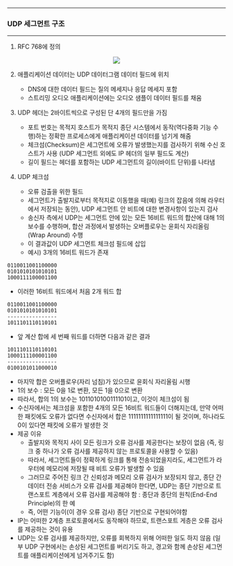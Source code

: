 -----
### UDP 세그먼트 구조
-----
1. RFC 768에 정의
<div align="center">
<img src="https://github.com/user-attachments/assets/6dc5e534-e108-4af2-8be5-5dc270965920">
</div>

2. 애플리케이션 데이터는 UDP 데이터그램 데이터 필드에 위치
   - DNS에 대한 데이터 필드는 질의 메세지나 응답 메세지 포함
   - 스트리밍 오디오 애플리케이션에는 오디오 샘플이 데이터 필드를 채움

3. UDP 헤더는 2바이트씩으로 구성된 단 4개의 필드만을 가짐
   - 포트 번호는 목적지 호스트가 목적지 종단 시스템에서 동작(역다중화 기능 수행)하는 정확한 프로세스에게 애플리케이션 데이터를 넘기게 해줌
   - 체크섬(Checksum)은 세그먼트에 오류가 발생했는지를 검사하기 위해 수신 호스트가 사용 (UDP 세그먼트 외에도 IP 헤더의 일부 필드도 계산)
   - 길이 필드는 헤더를 포함하는 UDP 세그먼트의 길이(바이트 단위)를 나타냄

4. UDP 체크섬
   - 오류 검출을 위한 필드
   - 세그먼트가 출발지로부터 목적지로 이동했을 때(예) 링크의 잡음에 의해 라우터에서 저장되는 동안), UDP 세그먼트 안 비트에 대한 변경사항이 있는지 검사
   - 송신자 측에서 UDP는 세그먼트 안에 있는 모든 16비트 워드의 합산에 대해 1의 보수를 수행하며, 합산 과정에서 발생하는 오버플로우는 윤회식 자리올림(Wrap Around) 수행
   - 이 결과값이 UDP 세그먼트 체크섬 필드에 삽입
   - 예시) 3개의 16비트 워드가 존재
```
0110011001100000
0101010101010101
1000111100001100
```
   - 이러한 16비트 워드에서 처음 2개 워드 합
```
0110011001100000
0101010101010101
----------------
1011101110110101
```
   - 앞 계산 합에 세 번째 워드를 더하면 다음과 같은 결과
```
1011101110110101
1000111100001100
----------------
0100101011000010
```
   - 마지막 합은 오버플로우(자리 넘침)가 있으므로 윤회식 자리올림 시행
   - 1의 보수 : 모든 0을 1로 변환, 모든 1을 0으로 변환
   - 따라서, 합의 1의 보수는 1011010100111101이고, 이것이 체크섬이 됨
   - 수신자에서는 체크섬을 포함한 4개의 모든 16비트 워드들이 더해지는데, 만약 어떠한 패킷에도 오류가 없다면 수신자에서 합은 1111111111111111이 될 것이며, 하나라도 0이 있다면 패킷에 오류가 발생한 것
   - 제공 이유
     + 출발지와 목적지 사이 모든 링크가 오류 검사를 제공한다는 보장이 없음 (즉, 링크 중 하나가 오류 검사를 제공하지 않는 프로토콜을 사용할 수 있음)
     + 따라서, 세그먼트들이 정확하게 링크를 통해 전송되었을지라도, 세그먼트가 라우터에 메모리에 저장될 때 비트 오류가 발생할 수 있음
     + 그러므로 주어진 링크 간 신뢰성과 메모리 오류 검사가 보장되지 않고, 종단 간 데이터 전송 서비스가 오류 검사를 제공해야 한다면, UDP는 종단 기반으로 트랜스포트 계층에서 오류 검사를 제공해야 함 : 종단과 종단의 원칙(End-End Principle)의 한 예
     + 즉, 어떤 기능이(이 경우 오류 검사) 종단 기반으로 구현되어야함
   - IP는 어떠한 2계층 프로토콜에서도 동작해야 하므로, 트랜스포트 게층은 오류 검사를 제공하는 것이 유용
   - UDP는 오류 검사를 제공하지만, 오류를 회복하지 위해 어떠한 일도 하지 않음 (일부 UDP 구현에서는 손상된 세그먼트를 버리기도 하고, 경고와 함께 손상된 세그먼트를 애플리케이션에게 넘겨주기도 함)
